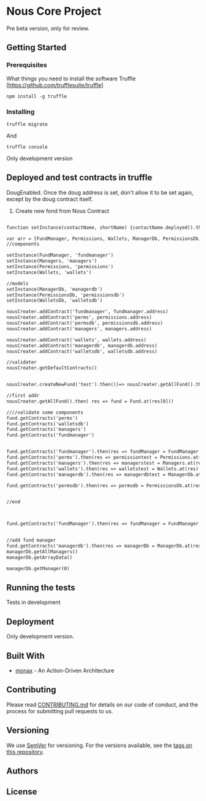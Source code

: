 # Nous Core Project
Pre beta version, only for review. 

## Getting Started


### Prerequisites

What things you need to install the software 
Truffle [https://github.com/trufflesuite/truffle]

```
npm install -g truffle
```

### Installing

```
truffle migrate
```

And 

```
truffle console
```

Only development version

## Deployed and test contracts in truffle

DougEnabled. Once the doug address is set, don't allow it to be set again, except by the
doug contract itself.

1. Create new fond from Nous Contract
```diff    

function setInstance(contactName, shortName) {contactName.deployed().then(inst => global[shortName] = inst);} setInstance(NousCreator, 'nousCreater')

var arr = [FundManager, Permissions, Wallets, ManagerDb, PermissionsDb, WalletsDb ]
//components

setInstance(FundManager, 'fundmanager')
setInstance(Managers, 'managers')
setInstance(Permissions, 'permissions')
setInstance(Wallets, 'wallets')

//models
setInstance(ManagerDb, 'managerdb')
setInstance(PermissionsDb, 'permissionsdb')
setInstance(WalletsDb, 'walletsdb')

nousCreater.addContract('fundmanager', fundmanager.address)
nousCreater.addContract('perms', permissions.address)
nousCreater.addContract('permsdb', permissionsdb.address)
nousCreater.addContract('managers', managers.address)

nousCreater.addContract('wallets', wallets.address)
nousCreater.addContract('managerdb', managerdb.address)
nousCreater.addContract('walletsdb', walletsdb.address)

//validater 
nousCreater.getDefaultContracts()


nousCreater.createNewFund('test').then(()=> nousCreater.getAllFund().then( res => fund = Fund.at(res[0])) )

//first addr
nousCreater.getAllFund().then( res => fund = Fund.at(res[0]))

////validate some components 
fund.getContracts('perms')
fund.getContracts('walletsdb')
fund.getContracts('managers')
fund.getContracts('fundmanager')


fund.getContracts('fundmanager').then(res => fundManager = FundManager.at(res).getDoug().then(console.log))
fund.getContracts('perms').then(res => permissiontest = Permissions.at(res).validateDoug().then(console.log))
fund.getContracts('managers').then(res => managerstest = Managers.at(res).validateDoug().then(console.log))
fund.getContracts('wallets').then(res => walletstest = Wallets.at(res).validateDoug().then(console.log))
fund.getContracts('managerdb').then(res => managerdbtest = ManagerDb.at(res).validateDoug().then(console.log))

fund.getContracts('permsdb').then(res => permsdb = PermissionsDb.at(res).validateDoug().then(console.log))


//end



fund.getContracts('fundManager').then(res => fundManager = FundManager.at(res)).then(()=> fundManager.addManager(web3.eth.accounts[2], 'testFN', 'testLN', 'test@test'))


//add fund manager
fund.getContracts('managerdb').then(res => managerDb = ManagerDb.at(res))
managerDb.getAllManagers()
managerDb.getArrayData()

managerDb.getManager(0)

```


## Running the tests

Tests in development 

## Deployment
Only development version.


## Built With

* [monax](https://monax.io/docs/tutorials/solidity/solidity_2_action_driven_architecture/) - An Action-Driven Architecture

## Contributing

Please read [CONTRIBUTING.md](https://gist.github.com/PurpleBooth/b24679402957c63ec426) for details on our code of conduct, and the process for submitting pull requests to us.

## Versioning

We use [SemVer](http://semver.org/) for versioning. For the versions available, see the [tags on this repository](https://github.com/your/project/tags). 

## Authors


## License


